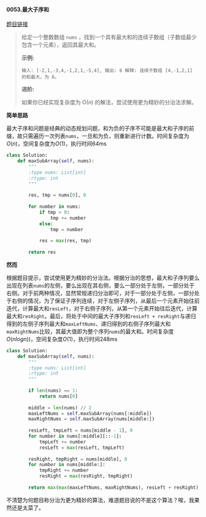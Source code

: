 #### 0053.最大子序和
[题目链接](https://leetcode-cn.com/problems/maximum-subarray)
> 给定一个整数数组 `nums` ，找到一个具有最大和的连续子数组（子数组最少包含一个元素），返回其最大和。
>
> **示例:**
>
> `
> 输入: [-2,1,-3,4,-1,2,1,-5,4],
> 输出: 6
> 解释: 连续子数组 [4,-1,2,1] 的和最大，为 6。
> `
>
> **进阶:**
>
> 如果你已经实现复杂度为 O(*n*) 的解法，尝试使用更为精妙的分治法求解。

**简单思路**

最大子序和问题是经典的动态规划问题，和为负的子序不可能是最大和子序的前缀，故只需遍历一次列表`nums`，一旦和为负，则重新进行计数。时间复杂度为$O(n)$，空间复杂度为$O(1)$，执行时间64ms

```python
class Solution:
    def maxSubArray(self, nums):
        """
        :type nums: List[int]
        :rtype: int
        """
        
        res, tmp = nums[0], 0
        
        for number in nums:
            if tmp > 0:
                tmp += number
            else:
                tmp = number
            
            res = max(res, tmp)
        
        return res
```

**然而**

根据题目提示，尝试使用更为精妙的分治法。根据分治的思想，最大和子序列要么出现在列表`nums`的左侧，要么出现在其右侧，要么一部分处于左侧，一部分处于右侧。对于前两种情况，显然常规递归分治即可，对于一部分处于左侧，一部分处于右侧的情况，为了保证子序列连续，对于左侧子序列，从最后一个元素开始往前迭代，计算最大和`resLeft`，对于右侧子序列，从第一个元素开始往后迭代，计算最大和`resRight`。最后，将处于中间的最大子序列和`resLeft + resRight`与递归得到的左侧子序列最大和`maxLeftNums`、递归得到的右侧子序列最大和`maxRightNums`比较，其最大值即为整个序列`nums`的最大和。时间复杂度$O(nlogn))$，空间复杂度$O(1)$，执行时间248ms

```python
class Solution:
    def maxSubArray(self, nums):
        """
        :type nums: List[int]
        :rtype: int
        """
        
        if len(nums) == 1:
            return nums[0]
        
        middle = len(nums) // 2
        maxLeftNums = self.maxSubArray(nums[:middle])
        maxRightNums = self.maxSubArray(nums[middle:])
        
        resLeft, tmpLeft = nums[middle - 1], 0
        for number in nums[:middle][::-1]:
            tmpLeft += number
            resLeft = max(resLeft, tmpLeft)
        
        resRight, tmpRight = nums[middle], 0
        for number in nums[middle:]:
            tmpRight += number   
            resRight = max(resRight, tmpRight)
        
        return max(max(maxLeftNums, maxRightNums), resLeft + resRight)
```

不清楚为何题目称分治为更为精妙的算法，难道题目说的不是这个算法？唉，我果然还是太菜了。

